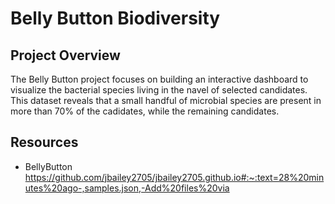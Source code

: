 # Belly Button Biodiversity

## Project Overview
The Belly Button project focuses on building an interactive dashboard to visualize the bacterial species living in the navel of selected candidates. This dataset reveals that a small handful of microbial species are present in more than 70% of the cadidates, while the remaining candidates.

## Resources
- BellyButton https://github.com/jbailey2705/jbailey2705.github.io#:~:text=28%20minutes%20ago-,samples.json,-Add%20files%20via
